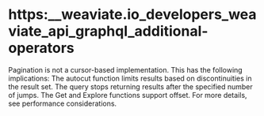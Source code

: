 # https:\_\_weaviate.io_developers_weaviate_api_graphql_additional-operators

Pagination is not a cursor-based implementation. This has the following implications: The autocut function limits results based on discontinuities in the result set. The query stops returning results after the specified number of jumps. The Get and Explore functions support offset. For more details, see performance considerations.
